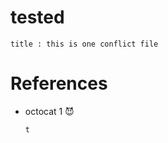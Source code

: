 
# tested
```
title : this is one conflict file

```


# References

* octocat 1 😈

  ```
  t
  ```

